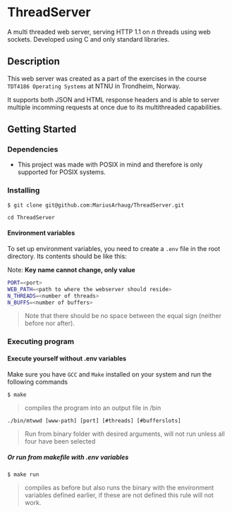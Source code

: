 # ThreadServer

A multi threaded web server, serving HTTP 1.1 on _n_ threads using web sockets. Developed using C and only standard libraries.

## Description

This web server was created as a part of the exercises in the course `TDT4186 Operating Systems` at NTNU in Trondheim, Norway.

It supports both JSON and HTML response headers and is able to server multiple incomming requests at once due to its multithreaded capabilities.

## Getting Started

### Dependencies

- This project was made with POSIX in mind and therefore is only supported for POSIX systems.

### Installing

```
$ git clone git@github.com:MariusArhaug/ThreadServer.git
```

```
cd ThreadServer
```

#### Environment variables

To set up environment variables, you need to create a `.env` file in the root directory. Its contents should be like this:

Note: **Key name cannot change, only value**

```bash
PORT=<port>
WEB_PATH=<path to where the webserver should reside>
N_THREADS=<number of threads>
N_BUFFS=<number of buffers>

```

> Note that there should be no space between the equal sign (neither before nor after).

### Executing program

#### Execute yourself without .env variables

Make sure you have `GCC` and `Make` installed on your system and run the following commands

```
$ make
```

> compiles the program into an output file in /bin

```
./bin/mtwwd [www-path] [port] [#threads] [#bufferslots]
```
> Run from binary folder with desired arguments, will not run unless all four have been selected


##### Or run from makefile with .env variables

```
$ make run
```

> compiles as before but also runs the binary with the environment variables defined earlier, if these are not defined this rule will not work.
